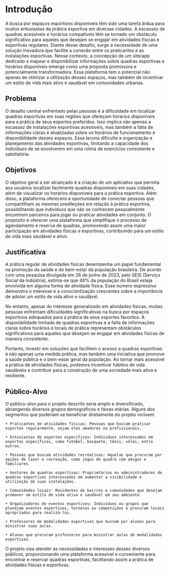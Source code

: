 # Introdução

A busca por espaços esportivos disponíveis têm sido uma tarefa árdua para muitos entusiastas da prática esportiva em diversas cidades. A escassez de quadras acessíveis e horários compatíveis têm se tornado um obstáculo significativo para aqueles que desejam se engajar em atividades físicas e esportivas regulares. 
Diante desse desafio, surge a necessidade de uma solução inovadora que facilite a conexão entre os praticantes e as instalações esportivas. Nesse contexto, a concepção de um site/app dedicado a mapear e disponibilizar informações sobre quadras esportivas e horários disponíveis emerge como uma proposta promissora e potencialmente transformadora. 
Essa plataforma tem o potencial não apenas de otimizar a utilização desses espaços, mas também de incentivar um estilo de vida mais ativo e saudável em comunidades urbanas.

## Problema
O desafio central enfrentado pelas pessoas é a dificuldade em localizar quadras esportivas em suas regiões que ofereçam horários disponíveis para a prática de seus esportes preferidos. Isso implica não apenas a escassez de instalações esportivas acessíveis, mas também a falta de informações claras e atualizadas sobre os horários de funcionamento e disponibilidade desses espaços. 
Essa lacuna dificulta a organização e planejamento das atividades esportivas, limitando a capacidade dos indivíduos de se envolverem em uma rotina de exercícios consistente e satisfatória.

## Objetivos

O objetivo geral a ser alcançado é a criação de um aplicativo que permita aos usuários localizar facilmente quadras disponíveis em suas cidades, além de visualizar os horários disponíveis para a prática esportiva. 
Além disso, a plataforma oferecerá a oportunidade de conectar pessoas que compartilham as mesmas predileções em relação à prática esportiva, possibilitando que indivíduos que não se conhecem pessoalmente encontrem parceiros para jogar ou praticar atividades em conjunto. O propósito é oferecer uma plataforma que simplifique o processo de agendamento e reserva de quadras, promovendo assim uma maior participação em atividades físicas e esportivas, contribuindo para um estilo de vida mais saudável e ativo.

## Justificativa

A prática regular de atividades físicas desempenha um papel fundamental na promoção da saúde e do bem-estar da população brasileira. De acordo com uma pesquisa divulgada em 26 de junho de 2023, pelo SESI (Serviço Social da Indústria), estima-se que 48% da população do Brasil esteja envolvida em alguma forma de atividade física. Esse número expressivo demonstra o interesse e a conscientização crescentes sobre a importância de adotar um estilo de vida ativo e saudável.

No entanto, apesar do interesse generalizado em atividades físicas, muitas pessoas enfrentam dificuldades significativas na busca por espaços esportivos adequados para a prática de seus esportes favoritos. A disponibilidade limitada de quadras esportivas e a falta de informações claras sobre horários e locais de prática representam obstáculos significativos para aqueles que desejam se engajar em atividades físicas de maneira consistente.

Portanto, investir em soluções que facilitem o acesso a quadras esportivas é não apenas uma medida prática, mas também uma iniciativa que promove a saúde pública e o bem-estar geral da população. Ao tornar mais acessível a prática de atividades físicas, podemos incentivar hábitos de vida saudáveis e contribuir para a construção de uma sociedade mais ativa e resiliente.

## Público-Alvo

O público-alvo para o projeto descrito seria amplo e diversificado, abrangendo diversos grupos demográficos e faixas etárias. Alguns dos segmentos que poderiam se beneficiar diretamente do projeto incluem:                                                                 

    • Praticantes de atividades físicas: Pessoas que buscam praticar esportes regularmente, sejam eles amadores ou profissionais.

    • Entusiastas de esportes específicos: Indivíduos interessados em esportes específicos, como futebol, basquete, tênis, vôlei, entre outros.

    • Pessoas que buscam atividades recreativas: Aquelas que procuram por opções de lazer e recreação, como jogos de quadra com amigos e familiares.

    • Gestores de quadras esportivas: Proprietários ou administradores de quadras esportivas interessados em aumentar a visibilidade e utilização de suas instalações.

    • Comunidades locais: Residentes de bairros e comunidades que desejam promover um estilo de vida ativo e saudável em seu ambiente.

    • Organizadores de eventos esportivos: Indivíduos ou grupos que planejam eventos esportivos, torneios ou competições e procuram locais apropriados para realizá-los.
      
    • Professores de modalidades esportivas que buscam por alunos para ministrar suas aulas.
      
    • Alunos que procuram professores para ministrar aulas de modalidades esportivas.


O projeto visa atender às necessidades e interesses desses diversos públicos, proporcionando uma plataforma acessível e conveniente para encontrar e reservar quadras esportivas, facilitando assim a prática de atividades físicas e esportivas.
